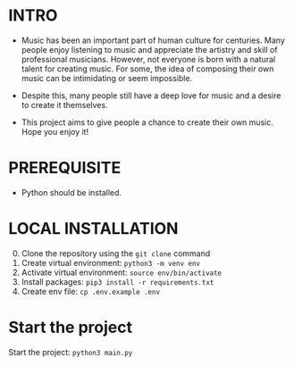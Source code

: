 # INTRO

- Music has been an important part of human culture for centuries.
Many people enjoy listening to music and appreciate the artistry and
skill of professional musicians. However, not everyone is born with a
natural talent for creating music. For some, the idea of composing
their own music can be intimidating or seem impossible.

- Despite this, many people still have a deep love for music and a
desire to create it themselves.

- This project aims to give people a chance to create their own music. Hope you enjoy it!

# PREREQUISITE

- Python should be installed.
# LOCAL INSTALLATION

0. Clone the repository using the `git clone` command
1. Create virtual environment: `python3 -m venv env`
2. Activate virtual environment: `source env/bin/activate`
3. Install packages: `pip3 install -r requirements.txt`
4. Create env file: `cp .env.example .env`

# Start the project

Start the project: `python3 main.py`

